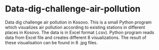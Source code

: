 # Data-dig-challenge-air-pollution
Data dig challenge air pollution in Kosovo. 
This is a small Python program which visualizes air pollution according to existing stations in different places in Kosovo.
The data is in Excel format (.csv). Python program reads data from Excel file  and creates different 8 visualizations. 
The result of these visualisation can be found in 8 .jpg files.
